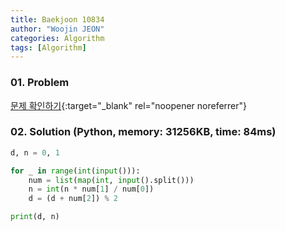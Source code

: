 ```yaml
---
title: Baekjoon 10834
author: "Woojin JEON"
categories: Algorithm
tags: [Algorithm]
---
```


### 01. Problem

[문제 확인하기](https://www.acmicpc.net/problem/10834){:target="_blank" rel="noopener noreferrer"}

### 02. Solution (Python, memory: 31256KB, time: 84ms)

```python
d, n = 0, 1

for _ in range(int(input())):
    num = list(map(int, input().split()))
    n = int(n * num[1] / num[0])
    d = (d + num[2]) % 2

print(d, n)
```
